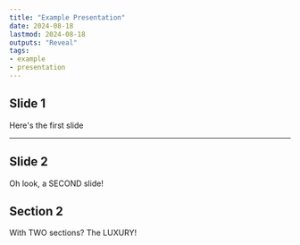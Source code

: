 ```yaml
---
title: "Example Presentation"
date: 2024-08-18
lastmod: 2024-08-18
outputs: "Reveal"
tags:
- example
- presentation
---
```


## Slide 1

Here's the first slide

---

## Slide 2

Oh look, a SECOND slide!

## Section 2

With TWO sections? The LUXURY!
